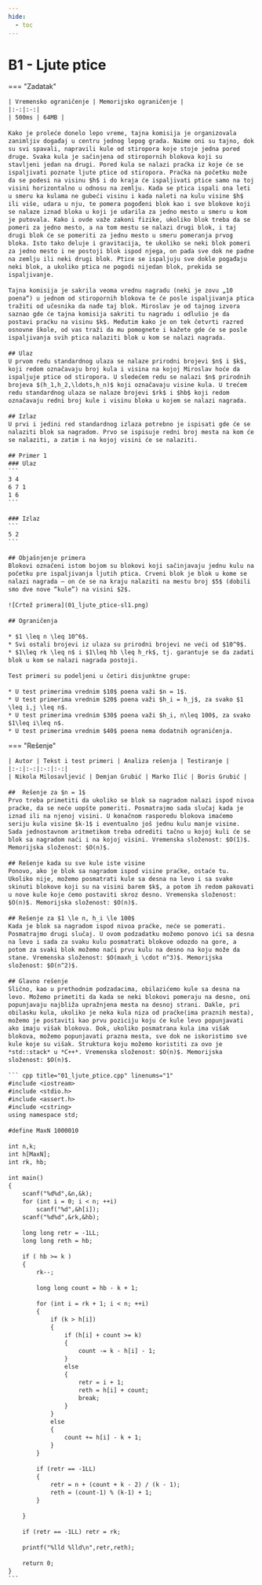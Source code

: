 ```yaml
---
hide:
  - toc
---
```


# B1 - Ljute ptice

=== "Zadatak"
	
	| Vremensko ograničenje | Memorijsko ograničenje |
	|:-:|:-:|
	| 500ms | 64MB |
	
	Kako je proleće donelo lepo vreme, tajna komisija je organizovala zanimljiv događaj u centru jednog lepog grada. Naime oni su tajno, dok su svi spavali, napravili kule od stiropora koje stoje jedna pored druge. Svaka kula je sačinjena od stiropornih blokova koji su stavljeni jedan na drugi. Pored kula se nalazi praćka iz koje će se ispaljivati poznate ljute ptice od stiropora. Praćka na početku može da se podesi na visinu $h$ i do kraja će ispaljivati ptice samo na toj visini horizontalno u odnosu na zemlju. Kada se ptica ispali ona leti u smeru ka kulama ne gubeći visinu i kada naleti na kulu visine $h$ ili više, udara u nju, te pomera pogođeni blok kao i sve blokove koji se nalaze iznad bloka u koji je udarila za jedno mesto u smeru u kom je putovala. Kako i ovde važe zakoni fizike, ukoliko blok treba da se pomeri za jedno mesto, a na tom mestu se nalazi drugi blok, i taj drugi blok će se pomeriti za jednu mesto u smeru pomeranja prvog bloka. Isto tako deluje i gravitacija, te ukoliko se neki blok pomeri za jedno mesto i ne postoji blok ispod njega, on pada sve dok ne padne na zemlju ili neki drugi blok. Ptice se ispaljuju sve dokle pogađaju neki blok, a ukoliko ptica ne pogodi nijedan blok, prekida se ispaljivanje.
	
	Tajna komisija je sakrila veoma vrednu nagradu (neki je zovu „10 poena“) u jednom od stiropornih blokova te će posle ispaljivanja ptica tražiti od učesnika da nađe taj blok. Miroslav je od tajnog izvora saznao gde će tajna komisija sakriti tu nagradu i odlušio je da postavi praćku na visinu $k$. Međutim kako je on tek četvrti razred osnovne škole, od vas traži da mu pomognete i kažete gde će se posle ispaljivanja svih ptica nalaziti blok u kom se nalazi nagrada.
	
	## Ulaz
	U prvom redu standardnog ulaza se nalaze prirodni brojevi $n$ i $k$, koji redom označavaju broj kula i visina na kojoj Miroslav hoće da ispaljuje ptice od stiropora. U sledećem redu se nalazi $n$ prirodnih brojeva $(h_1,h_2,\ldots,h_n)$ koji označavaju visine kula. U trećem redu standardnog ulaza se nalaze brojevi $rk$ i $hb$ koji redom označavaju redni broj kule i visinu bloka u kojem se nalazi nagrada.
	
	## Izlaz
	U prvi i jedini red standardnog izlaza potrebno je ispisati gde će se nalaziti blok sa nagradom. Prvo se ispisuje redni broj mesta na kom će se nalaziti, a zatim i na kojoj visini će se nalaziti.
	
	## Primer 1
	### Ulaz
	```
	3 4
	6 7 1
	1 6
	```
	
	### Izlaz
	```
	5 2
	```
	
	## Objašnjenje primera
	Blokovi označeni istom bojom su blokovi koji sačinjavaju jednu kulu na početku pre ispaljivanja ljutih ptica. Crveni blok je blok u kome se nalazi nagrada – on će se na kraju nalaziti na mestu broj $5$ (dobili smo dve nove “kule”) na visini $2$.
	
	![Crtež primera](01_ljute_ptice-sl1.png)
	
	## Ograničenja
	
	* $1 \leq n \leq 10^6$.
	* Svi ostali brojevi iz ulaza su prirodni brojevi ne veći od $10^9$.
	* $1\leq rk \leq n$ i $1\leq hb \leq h_rk$, tj. garantuje se da zadati blok u kom se nalazi nagrada postoji.
	
	Test primeri su podeljeni u četiri disjunktne grupe:
	
	* U test primerima vrednim $10$ poena važi $n = 1$.
	* U test primerima vrednim $20$ poena važi $h_i = h_j$, za svako $1 \leq i,j \leq n$.
	* U test primerima vrednim $30$ poena važi $h_i, n\leq 100$, za svako $1\leq i\leq n$.
	* U test primerima vrednim $40$ poena nema dodatnih ograničenja.
	

=== "Rešenje"
	
	| Autor | Tekst i test primeri | Analiza rеšenja | Testiranje |
	|:-:|:-:|:-:|:-:|
	| Nikola Milosavljević | Demjan Grubić | Marko Ilić | Boris Grubić |
	
	##  Rešenje za $n = 1$
	Prvo treba primetiti da ukoliko se blok sa nagradom nalazi ispod nivoa praćke, da se neće uopšte pomeriti. Posmatrajmo sada slučaj kada je iznad ili na njenoj visini. U konačnom rasporedu blokova imaćemo seriju kula visine $k-1$ i eventualno još jednu kulu manje visine. Sada jednostavnom aritmetikom treba odrediti tačno u kojoj kuli će se blok sa nagradom naći i na kojoj visini. Vremenska složenost: $O(1)$. Memorijska složenost: $O(n)$.
	
	## Rešenje kada su sve kule iste visine
	Ponovo, ako je blok sa nagradom ispod visine praćke, ostaće tu. Ukoliko nije, možemo posmatrati kule sa desna na levo i sa svake skinuti blokove koji su na visini barem $k$, a potom ih redom pakovati u nove kule koje ćemo postaviti skroz desno. Vremenska složenost: $O(n)$. Memorijska složenost: $O(n)$.
	
	## Rešenje za $1 \le n, h_i \le 100$
	Kada je blok sa nagradom ispod nivoa praćke, neće se pomerati. Posmatrajmo drugi slučaj. U ovom podzadatku možemo ponovo ići sa desna na levo i sada za svaku kulu posmatrati blokove odozdo na gore, a potom za svaki blok možemo naći prvu kulu na desno na koju može da stane. Vremenska složenost: $O(maxh_i \cdot n^3)$. Memorijska složenost: $O(n^2)$.
	
	## Glavno rešenje
	Slično, kao u prethodnim podzadacima, obilazićemo kule sa desna na levo. Možemo primetiti da kada se neki blokovi pomeraju na desno, oni popunjavaju najbliža upražnjena mesta na desnoj strani. Dakle, pri obilasku kula, ukoliko je neka kula niza od praćke(ima praznih mesta), možemo je postaviti kao prvu poziciju koju će kule levo popunjavati ako imaju višak blokova. Dok, ukoliko posmatrana kula ima višak blokova, možemo popunjavati prazna mesta, sve dok ne iskoristimo sve kule koje su višak. Struktura koju možemo koristiti za ovo je *std::stack* u *C++*. Vremenska složenost: $O(n)$. Memorijska složenost: $O(n)$.
	
	``` cpp title="01_ljute_ptice.cpp" linenums="1"
	#include <iostream>
	#include <stdio.h>
	#include <assert.h>
	#include <cstring>
	using namespace std;
	
	#define MaxN 1000010
	
	int n,k;
	int h[MaxN];
	int rk, hb;
	
	int main()
	{
		scanf("%d%d",&n,&k);
		for (int i = 0; i < n; ++i)
			scanf("%d",&h[i]);
		scanf("%d%d",&rk,&hb);
	
		long long retr = -1LL;
		long long reth = hb;
		
	    if ( hb >= k )
	    {
	        rk--;
	
	        long long count = hb - k + 1;
	
	        for (int i = rk + 1; i < n; ++i)
	        {
	            if (k > h[i])
	            {
	                if (h[i] + count >= k)
	                {
	                    count -= k - h[i] - 1;
	                }
	                else
	                {
	                    retr = i + 1;
	                    reth = h[i] + count;
	                    break;
	                }
	            }
	            else
	            {
	                count += h[i] - k + 1;
	            }
	        }
	
	        if (retr == -1LL)
	        {
	            retr = n + (count + k - 2) / (k - 1);
	            reth = (count-1) % (k-1) + 1;
	        }
	
		}
	
		if (retr == -1LL) retr = rk;
	
		printf("%lld %lld\n",retr,reth);
	
		return 0;
	}
	```
